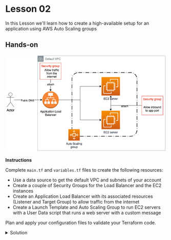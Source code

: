 
# Lesson 02

In this Lesson we'll learn how to create a high-available setup for an application using AWS Auto Scaling groups

## Hands-on

![Lesson02](./img/lesson02-diagram.png)

**Instructions**

Complete `main.tf` and `variables.tf` files to create the following resources:

- Use a data source to get the default VPC and subnets of your account
- Create a couple of Security Groups for the Load Balancer and the EC2 instances
- Create an Application Load Balancer with its associated resources (Listener and Target Group) to allow traffic from the internet
- Create a Launch Template and Auto Scaling Group to run EC2 servers with a User Data script that runs a web server with a custom message

Plan and apply your configuration files to validate your Terraform code.

<details>
  <summary>Solution</summary>
  
  ```tf
  provider "aws" {
    region = "us-east-1"
  }
  
  data "aws_vpc" "default" {
    default = true
  }
  
  data "aws_subnets" "public" {
    filter {
      name   = "vpc-id"
      values = [data.aws_vpc.default.id]
    }
  }
  
  resource "aws_security_group" "my_sg" {
    name        = "my_sg"
    description = "Security group for my application"
    vpc_id      = data.aws_vpc.default.id
  
    ingress {
      description = "HTTP"
      from_port   = 80
      to_port     = 80
      protocol    = "tcp"
      cidr_blocks = ["0.0.0.0/0"]
    }
  }
  
  resource "aws_lb" "my_lb" {
    name            = "academy"
    security_groups = [aws_security_group.my_sg.id]
    subnets         = data.aws_subnets.public.ids
  }
  
  resource "aws_lb_listener" "http" {
    load_balancer_arn = aws_lb.my_lb.arn
    port              = "80"
    protocol          = "HTTP"
  
    default_action {
      type             = "forward"
      target_group_arn = aws_lb_target_group.tg.arn
    }
  }
  
  resource "aws_lb_target_group" "tg" {
    name     = "academy"
    port     = var.server_port
    protocol = "HTTP"
    vpc_id   = data.aws_vpc.default.id
  }
  
  resource "aws_security_group" "security_group" {
    name   = "first-server-sg"
    vpc_id = data.aws_vpc.default.id
  
    ingress {
      cidr_blocks = ["0.0.0.0/0"]
      description = "Web port"
      from_port   = var.server_port
      to_port     = var.server_port
      protocol    = "TCP"
    }
  }
  
  resource "aws_launch_template" "my_template" {
    image_id               = var.ubuntu_ami
    instance_type          = var.instance_type
    vpc_security_group_ids = [aws_security_group.security_group.id]
    user_data              = base64encode(<<-EOF
                                    #!/bin/bash
                                    echo "Hello world!" > index.html
                                    nohup busybox httpd -f -p ${var.server_port} &
                                    EOF
                                    )
  }
  
  resource "aws_autoscaling_group" "my_group" {
    launch_template {
      id      = aws_launch_template.my_template.id
      version = aws_launch_template.my_template.latest_version
    }
    min_size            = 1
    max_size            = 2
    desired_capacity    = 2
    vpc_zone_identifier = data.aws_subnets.public.ids
    target_group_arns   = [aws_lb_target_group.tg.arn]
  }
  ```
</details>
